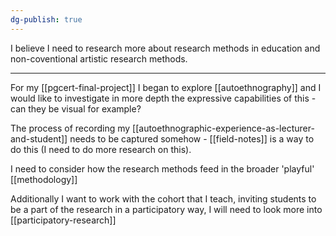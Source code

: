 ```yaml
---
dg-publish: true
---
```

I believe I need to research more about research methods in education and non-coventional artistic research methods.

---

For my [[pgcert-final-project]] I began to explore [[autoethnography]] and I would like to investigate in more depth the expressive capabilities of this - can they be visual for example? 

The process of recording my [[autoethnographic-experience-as-lecturer-and-student]] needs to be captured somehow - [[field-notes]] is a way to do this (I need to do more research on this).

I need to consider how the research methods feed in the broader 'playful' [[methodology]]

Additionally I want to work with the cohort that I teach, inviting students to be a part of the research in a participatory way, I will need to look more into [[participatory-research]]